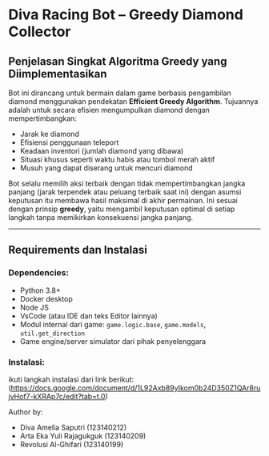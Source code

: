 
# Diva Racing Bot – Greedy Diamond Collector

## Penjelasan Singkat Algoritma Greedy yang Diimplementasikan

Bot ini dirancang untuk bermain dalam game berbasis pengambilan diamond menggunakan pendekatan **Efficient Greedy Algorithm**. Tujuannya adalah untuk secara efisien mengumpulkan diamond dengan mempertimbangkan:

- Jarak ke diamond
- Efisiensi penggunaan teleport
- Keadaan inventori (jumlah diamond yang dibawa)
- Situasi khusus seperti waktu habis atau tombol merah aktif
- Musuh yang dapat diserang untuk mencuri diamond

Bot selalu memilih aksi terbaik dengan tidak mempertimbangkan jangka panjang (jarak terpendek atau peluang terbaik saat ini) dengan asumsi keputusan itu membawa hasil maksimal di akhir permainan. Ini sesuai dengan prinsip **greedy**, yaitu mengambil keputusan optimal di setiap langkah tanpa memikirkan konsekuensi jangka panjang.

---

## Requirements dan Instalasi

### Dependencies:

- Python 3.8+
- Docker desktop
- Node JS
- VsCode (atau IDE dan teks Editor lainnya)
- Modul internal dari game: `game.logic.base`, `game.models`, `util.get_direction`
- Game engine/server simulator dari pihak penyelenggara

### Instalasi:

ikuti langkah instalasi dari link berikut:
(https://docs.google.com/document/d/1L92Axb89yIkom0b24D350Z1QAr8rujvHof7-kXRAp7c/edit?tab=t.0)


Author by:
- Diva Amelia Saputri (123140212)
- Arta Eka Yuli Rajagukguk (123140209)
- Revolusi Al-Ghifari (123140199)
